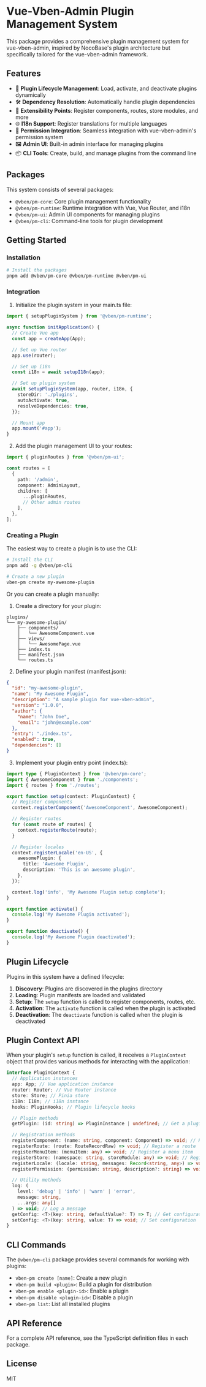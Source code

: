 # Vue-Vben-Admin Plugin Management System

This package provides a comprehensive plugin management system for vue-vben-admin, inspired by NocoBase's plugin architecture but specifically tailored for the vue-vben-admin framework.

## Features

- 🔌 **Plugin Lifecycle Management**: Load, activate, and deactivate plugins dynamically
- 🛠️ **Dependency Resolution**: Automatically handle plugin dependencies
- 🧩 **Extensibility Points**: Register components, routes, store modules, and more
- 🌐 **I18n Support**: Register translations for multiple languages
- 🔑 **Permission Integration**: Seamless integration with vue-vben-admin's permission system
- 🖼️ **Admin UI**: Built-in admin interface for managing plugins
- 📦 **CLI Tools**: Create, build, and manage plugins from the command line

## Packages

This system consists of several packages:

- `@vben/pm-core`: Core plugin management functionality
- `@vben/pm-runtime`: Runtime integration with Vue, Vue Router, and i18n
- `@vben/pm-ui`: Admin UI components for managing plugins
- `@vben/pm-cli`: Command-line tools for plugin development

## Getting Started

### Installation

```bash
# Install the packages
pnpm add @vben/pm-core @vben/pm-runtime @vben/pm-ui
```

### Integration

1. Initialize the plugin system in your main.ts file:

```typescript
import { setupPluginSystem } from '@vben/pm-runtime';

async function initApplication() {
  // Create Vue app
  const app = createApp(App);

  // Set up Vue router
  app.use(router);

  // Set up i18n
  const i18n = await setupI18n(app);

  // Set up plugin system
  await setupPluginSystem(app, router, i18n, {
    storeDir: './plugins',
    autoActivate: true,
    resolveDependencies: true,
  });

  // Mount app
  app.mount('#app');
}
```

2. Add the plugin management UI to your routes:

```typescript
import { pluginRoutes } from '@vben/pm-ui';

const routes = [
  {
    path: '/admin',
    component: AdminLayout,
    children: [
      ...pluginRoutes,
      // Other admin routes
    ],
  },
];
```

### Creating a Plugin

The easiest way to create a plugin is to use the CLI:

```bash
# Install the CLI
pnpm add -g @vben/pm-cli

# Create a new plugin
vben-pm create my-awesome-plugin
```

Or you can create a plugin manually:

1. Create a directory for your plugin:

```
plugins/
└── my-awesome-plugin/
    ├── components/
    │   └── AwesomeComponent.vue
    ├── views/
    │   └── AwesomePage.vue
    ├── index.ts
    ├── manifest.json
    └── routes.ts
```

2. Define your plugin manifest (manifest.json):

```json
{
  "id": "my-awesome-plugin",
  "name": "My Awesome Plugin",
  "description": "A sample plugin for vue-vben-admin",
  "version": "1.0.0",
  "author": {
    "name": "John Doe",
    "email": "john@example.com"
  },
  "entry": "./index.ts",
  "enabled": true,
  "dependencies": []
}
```

3. Implement your plugin entry point (index.ts):

```typescript
import type { PluginContext } from '@vben/pm-core';
import { AwesomeComponent } from './components';
import { routes } from './routes';

export function setup(context: PluginContext) {
  // Register components
  context.registerComponent('AwesomeComponent', AwesomeComponent);

  // Register routes
  for (const route of routes) {
    context.registerRoute(route);
  }

  // Register locales
  context.registerLocale('en-US', {
    awesomePlugin: {
      title: 'Awesome Plugin',
      description: 'This is an awesome plugin',
    },
  });

  context.log('info', 'My Awesome Plugin setup complete');
}

export function activate() {
  console.log('My Awesome Plugin activated');
}

export function deactivate() {
  console.log('My Awesome Plugin deactivated');
}
```

## Plugin Lifecycle

Plugins in this system have a defined lifecycle:

1. **Discovery**: Plugins are discovered in the plugins directory
2. **Loading**: Plugin manifests are loaded and validated
3. **Setup**: The `setup` function is called to register components, routes, etc.
4. **Activation**: The `activate` function is called when the plugin is activated
5. **Deactivation**: The `deactivate` function is called when the plugin is deactivated

## Plugin Context API

When your plugin's `setup` function is called, it receives a `PluginContext` object that provides various methods for interacting with the application:

```typescript
interface PluginContext {
  // Application instances
  app: App; // Vue application instance
  router: Router; // Vue Router instance
  store: Store; // Pinia store
  i18n: I18n; // i18n instance
  hooks: PluginHooks; // Plugin lifecycle hooks

  // Plugin methods
  getPlugin: (id: string) => PluginInstance | undefined; // Get a plugin by ID

  // Registration methods
  registerComponent: (name: string, component: Component) => void; // Register a component
  registerRoute: (route: RouteRecordRaw) => void; // Register a route
  registerMenuItem: (menuItem: any) => void; // Register a menu item
  registerStore: (namespace: string, storeModule: any) => void; // Register a store module
  registerLocale: (locale: string, messages: Record<string, any>) => void; // Register localization messages
  registerPermission: (permission: string, description?: string) => void; // Register a permission

  // Utility methods
  log: (
    level: 'debug' | 'info' | 'warn' | 'error',
    message: string,
    ...args: any[]
  ) => void; // Log a message
  getConfig: <T>(key: string, defaultValue?: T) => T; // Get configuration
  setConfig: <T>(key: string, value: T) => void; // Set configuration
}
```

## CLI Commands

The `@vben/pm-cli` package provides several commands for working with plugins:

- `vben-pm create [name]`: Create a new plugin
- `vben-pm build <plugin>`: Build a plugin for distribution
- `vben-pm enable <plugin-id>`: Enable a plugin
- `vben-pm disable <plugin-id>`: Disable a plugin
- `vben-pm list`: List all installed plugins

## API Reference

For a complete API reference, see the TypeScript definition files in each package.

## License

MIT
